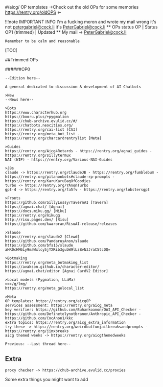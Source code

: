 #/aicg/ OP templates
->Check out the old OPs for some memories https://rentry.org/oldOPS <-

!!!note IMPORTANT INFO
	I'm a fucking moron and wrote my mail wrong it's not petergabriel@cock.li it's PeterGabriel@cock.li
    **
	OPs status
	OP | Status
	OP1 (trimmed)    | Updated
	**
	My mail -> PeterGabriel@cock.li

	Remember to be calm and reasonable
[TOC]

##Trimmed OPs

######OP0
```
--Edition here--

A general dedicated to discussion & development of AI Chatbots

>New
--News here--

>Bots
https://www.characterhub.org
https://booru.plus/+pygmalion
https://chub-archive.evulid.cc/#/
https://chatbots.neocities.org/
https://rentry.org/cai-list [CAI]
https://rentry.org/meta_bot_list - https://rentry.org/charcardrentrylist [Meta]

>Guides
https://rentry.org/Aicg4Retards - https://rentry.org/agnai_guides - https://rentry.org/sillytermux
NAI (WIP) - https://rentry.org/Various-NAI-Guides

>JBs
claude -> https://rentry.org/ClaudeJB - https://rentry.org/fumblebum - https://rentry.org/pitanonbots#claude-rp-prompts - https://rentry.org/KaruKaruBagOfGoodies
turbo -> https://rentry.org/YAnonTurbo
gpt-4 -> https://rentry.org/fa5fv - https://rentry.org/lobstersgpt

>Fronts
https://github.com/SillyLossy/TavernAI [Tavern]
https://agnai.chat/ [Agnai]
https://docs.miku.gg/ [Miku]
https://rentry.org/mikugg
http://risu.pages.dev/ [Risu]
https://github.com/kwaroran/RisuAI-release/releases

>Slaude
https://rentry.org/slaude2 [Clewd]
https://github.com/PandarusAnon/slaude
https://github.com/bfs15/slaude 
aHR0cHM6Ly9maWxlcy5jYXRib3gubW9lLzBvN3JraC5tcDQ=

>Botmaking
https://rentry.org/meta_botmaking_list
https://avakson.github.io/character-editor/
https://agnai.chat/editor [Agnai CardV2 Editor]

>Local models (Pygmalion, LLaMa)
>>>/g/lmg/
https://rentry.org/meta_golocal_list

>Meta
OP templates: https://rentry.org/aicgOP
services assessment: https://rentry.org/aicg_meta
key verifier: https://github.com/Buhankoanon/OAI_API_Checker - https://github.com/Definetelynotbranon/Anthropic_API_Checker - https://github.com/CncAnon1/kkc
extra topics: https://rentry.org/aicg_extra_information 
try these -> https://rentry.org/weirdbutfunjailbreaksandprompts - https://rentry.org/jinxbreaks
aicg themed weeks -> https://rentry.org/aicgthemedweeks

Previous: --Last thread here--
```

## Extra
```
proxy checker -> https://chub-archive.evulid.cc/proxies
```
Some extra things you might want to add